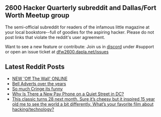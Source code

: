 ## 2600 Hacker Quarterly subreddit and Dallas/Fort Worth Meetup group
The semi-official subreddit for readers of the infamous little magazine at your local bookstore--full of goodies for the aspiring hacker. Please do not post links that violate the reddit's user agreement.

Want to see a new feature or contribute: 
Join us in [discord](https://dfw2600.dapla.net/chat) under #support or open an issue ticket at [dfw2600.dapla.net/issues](https://dfw2600.dapla.net/issues)

## Latest Reddit Posts
<!-- BLOG-POST-LIST:START -->
- [NEW 'Off The Wall' ONLINE](https://2600.com/wall/19-09-2023)
- [Bell Adverts over the years](https://www.reddit.com/r/2600/comments/16kbbk2/bell_adverts_over_the_years/)
- [So much Cringe its funny](https://www.reddit.com/r/2600/comments/16j9vs9/so_much_cringe_its_funny/)
- [Why Is There a New Pay Phone on a Quiet Street in DC?](https://www.reddit.com/r/2600/comments/16efy82/why_is_there_a_new_pay_phone_on_a_quiet_street_in/)
- [This classic turns 28 next month. Sure it’s cheesy but it inspired 15 year old me to see the world a bit differently. What’s your favorite film about hacking/technology?](https://www.reddit.com/r/2600/comments/161zv44/this_classic_turns_28_next_month_sure_its_cheesy/)
<!-- BLOG-POST-LIST:END -->
